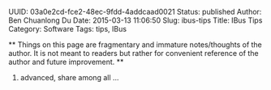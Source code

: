 UUID: 03a0e2cd-fce2-48ec-9fdd-4addcaad0021
Status: published
Author: Ben Chuanlong Du
Date: 2015-03-13 11:06:50
Slug: ibus-tips
Title: IBus Tips
Category: Software
Tags: tips, IBus

**
Things on this page are fragmentary and immature notes/thoughts of the author. 
It is not meant to readers but rather for convenient reference of the author and future improvement.
**
 
1. advanced, share among all ...

